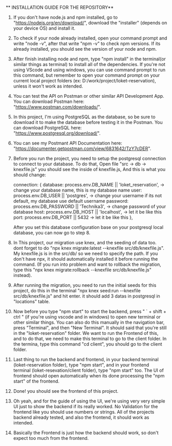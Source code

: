 ** INSTALLATION GUIDE FOR THE REPOSITORY**

1. If you don't have node.js and npm installed, go to "https://nodejs.org/en/download/", download the "installer" (depends on your device OS) and install it.

2. To check if your node already installed, open your command prompt and write "node -v", after that write "npm -v" to check npm versions. If its already installed, you should see the version of your node and npm.

3. After finish installing node and npm, type "npm install" in the terminal(or similar things as terminal) to install all of the dependencies. If you're not using VScode and using windows, you can use command prompt to run this command, but remember to open your command prompt on your current local project folders (ex: D:/work/project/loket-reservation), unless it won't work as intended.

4. You can test the API on Postman or other similar API Development App. You can download Postman here: "https://www.postman.com/downloads/". 

5. In this project, I'm using PostgreSQL as the database, so be sure to download it to make the database before testing it in the Postman. You can download PostgreSQL here: "https://www.postgresql.org/download/".

6. You can see my Postmant API Documentation here: "https://documenter.getpostman.com/view/6831642/TzY7cDER".

7. Before you run the project, you need to setup the postgresql connection to connect to your database. To do that, Open file "src -> db -> knexfile.js" you should see the inside of knexfile.js, And this is what you should change:

    connection: {
      database: process.env.DB_NAME || 'loket_reservation', -> change your database name, this is my database name
      user:     process.env.DB_USER || 'postgres', -> change your username if its not default, my database use default username
      password: process.env.DB_PASSWORD || 'Technika3', -> change password of your database
      host: process.env.DB_HOST || 'localhost', -> let it be like this
      port: process.env.DB_PORT || 5432 -> let it be like this
    },
    
    After you set this database configuration base on your postgresql local database, you can now go to step 8.

8. In This project, our migration use knex, and the seeding of data too. dont forget to do "npx knex migrate:latest --knexfile src/db/knexfile.js". My knexfile.js is in the src/db/ so we need to specify the path. If you don't have npx, it should automatically installed it before running the command. (If you run into problem and want to rollback the migration, type this "npx knex migrate:rollback --knexfile src/db/knexfile.js" instead). 

9. After running the migration, you need to run the initial seeds for this project, do this in the terminal "npx knex seed:run --knexfile src/db/knexfile.js" and hit enter. it should add 3 datas in postgresql in "locations" table.

10. Now before you type "npm start" to start the backend, press " ` + shift + ctrl " (if you're using vscode and in windows) to open new terminal or other similar things. You can also do this manually in the navigation bar, press "Terminal", and then "New Terminal". It should said that you're still in the "loket-reservation" folder. We want to run the Frontend of this, and to do that, we need to make this terminal to go to the client folder. In the termina, type this command "cd client", you should go to the client folder.

11. Last thing to run the backend and frontend, in your backend terminal (loket-reservation folder), type "npm start", and in your frontend terminal (loket-resevation/client folder), type "npm start" too. The UI of frontend should open automatically when its done processing the "npm start" of the frontend.

12. Done! you should see the frontend of this project.

13. Oh yeah, and for the guide of using the UI, we're using very very simple UI just to show the backend if its really worked. No Validation for the frontend like you should use numbers or strings. All of the projects backend already tested, and also the frontend, it should work as intended.

14. Basically the Frontend is just how the backend should work, so don't expect too much from the frontend.